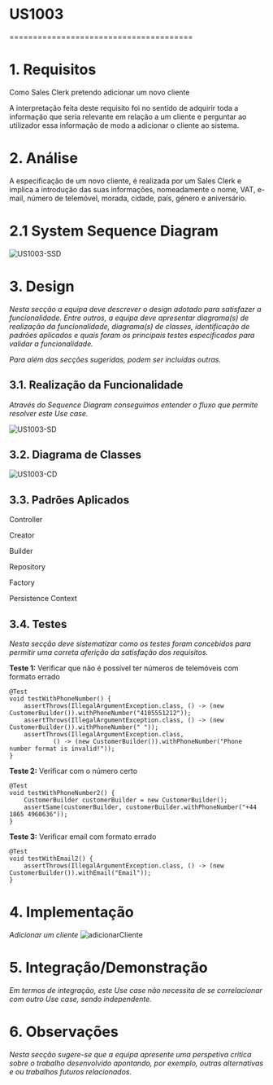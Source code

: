 # US1003
=======================================


# 1. Requisitos


Como Sales Clerk pretendo adicionar um novo cliente



A interpretação feita deste requisito foi no sentido de adquirir toda a informação que seria relevante em relação a um cliente e perguntar ao utilizador essa informação de modo a adicionar o cliente ao sistema.

# 2. Análise

A especificação de um novo cliente, é realizada por um Sales Clerk e implica a introdução das suas informações, nomeadamente o nome, VAT, e-mail, número de telemóvel,
morada, cidade, país, género e aniversário.

# 2.1 System Sequence Diagram

![US1003-SSD](US1003_SSD.svg)

# 3. Design

*Nesta secção a equipa deve descrever o design adotado para satisfazer a funcionalidade. Entre outros, a equipa deve apresentar diagrama(s) de realização da funcionalidade, diagrama(s) de classes, identificação de padrões aplicados e quais foram os principais testes especificados para validar a funcionalidade.*

*Para além das secções sugeridas, podem ser incluídas outras.*

## 3.1. Realização da Funcionalidade

*Através do Sequence Diagram conseguimos entender o fluxo que permite resolver este Use case.*

![US1003-SD](US1003_SD.svg)

## 3.2. Diagrama de Classes

![US1003-CD](US1003_CD.svg)
## 3.3. Padrões Aplicados

Controller

Creator

Builder

Repository

Factory

Persistence Context
## 3.4. Testes
*Nesta secção deve sistematizar como os testes foram concebidos para permitir uma correta aferição da satisfação dos requisitos.*

**Teste 1:** Verificar que não é possível ter números de telemóveis com formato errado

	@Test
    void testWithPhoneNumber() {
        assertThrows(IllegalArgumentException.class, () -> (new CustomerBuilder()).withPhoneNumber("4105551212"));
        assertThrows(IllegalArgumentException.class, () -> (new CustomerBuilder()).withPhoneNumber(" "));
        assertThrows(IllegalArgumentException.class,
                () -> (new CustomerBuilder()).withPhoneNumber("Phone number format is invalid!"));
    }
**Teste 2:** Verificar com o número certo

	@Test
    void testWithPhoneNumber2() {
        CustomerBuilder customerBuilder = new CustomerBuilder();
        assertSame(customerBuilder, customerBuilder.withPhoneNumber("+44 1865 4960636"));
    }
**Teste 3:** Verificar email com formato errado

	@Test
    void testWithEmail2() {
        assertThrows(IllegalArgumentException.class, () -> (new CustomerBuilder()).withEmail("Email"));
    }

# 4. Implementação

*Adicionar um cliente*
![adicionarCliente](adicionarCliente.png)


# 5. Integração/Demonstração

*Em termos de integração, este Use case não necessita de se correlacionar com outro Use case, sendo independente.*
# 6. Observações

*Nesta secção sugere-se que a equipa apresente uma perspetiva critica sobre o trabalho desenvolvido apontando, por exemplo, outras alternativas e ou trabalhos futuros relacionados.*



